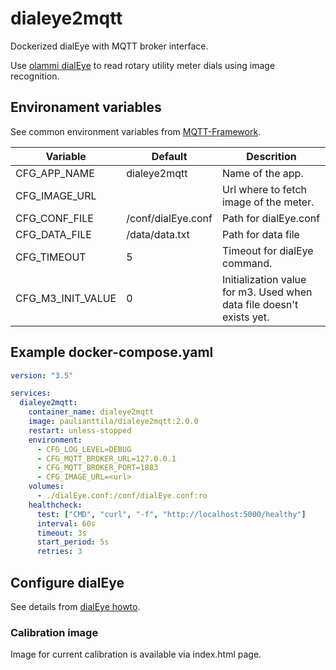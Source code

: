 # dialeye2mqtt

Dockerized dialEye with MQTT broker interface.

Use [olammi dialEye](https://olammi.iki.fi/sw/dialEye/) to read rotary utility meter dials using image recognition.

## Environament variables

See common environment variables from [MQTT-Framework](https://github.com/paulianttila/MQTT-Framework).

| **Variable**       | **Default**         | **Descrition**                                                          |
|--------------------|---------------------|-------------------------------------------------------------------------|
| CFG_APP_NAME       | dialeye2mqtt        | Name of the app.                                                        |
| CFG_IMAGE_URL      |                     | Url where to fetch image of the meter.                                  |
| CFG_CONF_FILE      | /conf/dialEye.conf  | Path for dialEye.conf                                                   |
| CFG_DATA_FILE      | /data/data.txt      | Path for data file                                                      |
| CFG_TIMEOUT        | 5                   | Timeout for dialEye command.                                            |
| CFG_M3_INIT_VALUE  | 0                   | Initialization value for m3. Used when data file doesn't exists yet.    |

## Example docker-compose.yaml

```yaml
version: "3.5"

services:
  dialeye2mqtt:
    container_name: dialeye2mqtt
    image: paulianttila/dialeye2mqtt:2.0.0
    restart: unless-stopped
    environment:
      - CFG_LOG_LEVEL=DEBUG
      - CFG_MQTT_BROKER_URL=127.0.0.1
      - CFG_MQTT_BROKER_PORT=1883
      - CFG_IMAGE_URL=<url>
    volumes:
      - ./dialEye.conf:/conf/dialEye.conf:ro
    healthcheck:
      test: ["CMD", "curl", "-f", "http://localhost:5000/healthy"]
      interval: 60s
      timeout: 3s
      start_period: 5s
      retries: 3
 ```

 ## Configure dialEye

 See details from [dialEye howto](https://olammi.iki.fi/sw/dialEye/howto.php).

 ### Calibration image

 Image for current calibration is available via index.html page.
